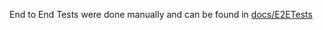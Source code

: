 End to End Tests were done manually and can be found in [docs/E2ETests](../docs/E2Etests/E2Eguide.md)